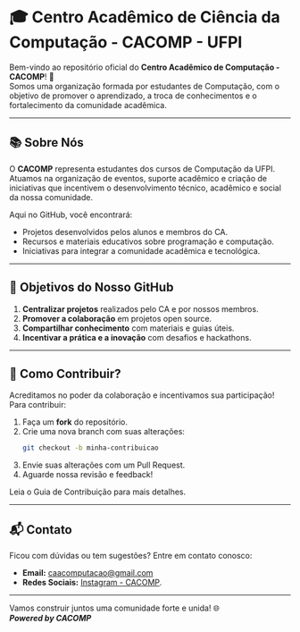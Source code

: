 # 🎓 Centro Acadêmico de Ciência da Computação - CACOMP - UFPI
Bem-vindo ao repositório oficial do **Centro Acadêmico de Computação - CACOMP**! 🚀  
Somos uma organização formada por estudantes de Computação, com o objetivo de promover o aprendizado, a troca de conhecimentos e o fortalecimento da comunidade acadêmica.

---

## 📚 Sobre Nós

O **CACOMP** representa estudantes dos cursos de Computação da UFPI. Atuamos na organização de eventos, suporte acadêmico e criação de iniciativas que incentivem o desenvolvimento técnico, acadêmico e social da nossa comunidade.

Aqui no GitHub, você encontrará:

- Projetos desenvolvidos pelos alunos e membros do CA.  
- Recursos e materiais educativos sobre programação e computação.  
- Iniciativas para integrar a comunidade acadêmica e tecnológica.  

---

## 🚀 Objetivos do Nosso GitHub

1. **Centralizar projetos** realizados pelo CA e por nossos membros.  
2. **Promover a colaboração** em projetos open source.  
3. **Compartilhar conhecimento** com materiais e guias úteis.  
4. **Incentivar a prática e a inovação** com desafios e hackathons.  

---

## 🌟 Como Contribuir?

Acreditamos no poder da colaboração e incentivamos sua participação! Para contribuir:  

1. Faça um **fork** do repositório.  
2. Crie uma nova branch com suas alterações:  
   ```bash
   git checkout -b minha-contribuicao
   ```
3. Envie suas alterações com um Pull Request.
4. Aguarde nossa revisão e feedback!

Leia o Guia de Contribuição para mais detalhes.

---

## 📬 Contato

Ficou com dúvidas ou tem sugestões? Entre em contato conosco:

- **Email:** [caacomputacao@gmail.com](mailto:caacomputacao@gmail.com)  
- **Redes Sociais:** [Instagram - CACOMP](https://www.instagram.com/cacompufpi/).  


---

Vamos construir juntos uma comunidade forte e unida! 🌐  
**_Powered by CACOMP_**


<!--
**CACOMP-ufpi/CACOMP-ufpi** is a ✨ _special_ ✨ repository because its `README.md` (this file) appears on your GitHub profile.

Here are some ideas to get you started:

- 🔭 I’m currently working on ...
- 🌱 I’m currently learning ...
- 👯 I’m looking to collaborate on ...
- 🤔 I’m looking for help with ...
- 💬 Ask me about ...
- 📫 How to reach me: ...
- 😄 Pronouns: ...
- ⚡ Fun fact: ...
-->
